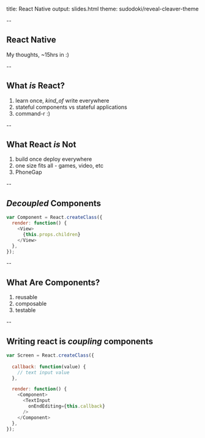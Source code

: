 title: React Native
output: slides.html
theme: sudodoki/reveal-cleaver-theme

-- 
## React Native

My thoughts, ~15hrs in :)

--

## What _is_ React? 

1. learn once, _kind_of_ write everywhere
2. stateful components vs stateful applications
3. command-r :)

--

## What React _is_ Not 

1. build once deploy everywhere
2. one size fits all - games, video, etc
3. PhoneGap 

--

## _Decoupled_ Components

~~~ javascript
var Component = React.createClass({
  render: function() {
    <View>
      {this.props.children}
    </View>
  },
});
~~~

--

## What Are Components?

1. reusable
2. composable
3. testable

--
## Writing react is  _coupling_ components

~~~ javascript
var Screen = React.createClass({
  
  callback: function(value) {
    // text input value
  },

  render: function() {
    <Component>
      <TextInput
        onEndEditing={this.callback}
      />
    </Component>
  },
});
~~~


